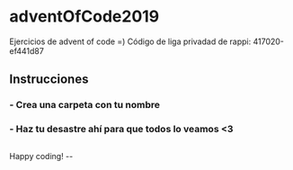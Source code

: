 # adventOfCode2019
Ejercicios de advent of code =)
Código de liga privadad de rappi: 417020-ef441d87

## Instrucciones
### - Crea una carpeta con tu nombre
### - Haz tu desastre ahí para que todos lo veamos <3

##
Happy coding! --
